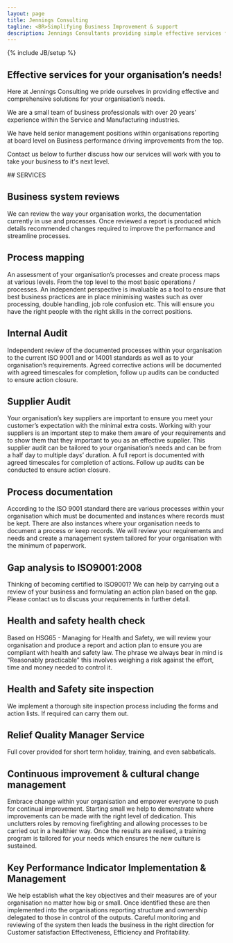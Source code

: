 ```yaml
---
layout: page
title: Jennings Consulting
tagline: <BR>Simplifying Business Improvement & support
description: Jennings Consultants providing simple effective services for your organisation's needs
---
```

{% include JB/setup %}

<section id="about" class="about">
        <div class="container">
            <div class="row">
                <div class="col-lg-12 text-center">
                    <h2>Effective services for your organisation’s needs!</h2>
                    <p class="lead">Here at Jennings Consulting we pride ourselves in providing effective and comprehensive solutions for your organisation’s needs.

We are a small team of business professionals with over 20 years’ experience within the Service and Manufacturing industries.

We have held senior management positions within organisations reporting at board level on Business performance driving improvements from the top.

Contact us below to further discuss how our services will work with you to take your business to it's next level.
                </div>
            </div>
            <!-- /.row -->
        </div>
        <!-- /.container -->
</section>



<section id="services" class="services">
  <div markdown="1">
## SERVICES

## Business system reviews
We can review the way your organisation works, the documentation currently in use and processes.  Once reviewed a report is produced which details recommended changes required to improve the performance and streamline processes.

## Process mapping
An assessment of your organisation’s processes and create process maps at various levels.  From the top level to the most basic operations / processes.   An independent perspective is invaluable as a tool to ensure that best business practices are in place minimising wastes such as over processing, double handling, job role confusion etc.  This will ensure you have the right people with the right skills in the correct positions.

## Internal Audit
Independent review of the documented processes within your organisation to the current ISO 9001 and or 14001 standards as well as to your organisation’s requirements.  Agreed corrective actions will be documented with agreed timescales for completion, follow up audits can be conducted to ensure action closure.

## Supplier Audit
Your organisation’s key suppliers are important to ensure you meet your customer’s expectation with the minimal extra costs.  Working with your suppliers is an important step to make them aware of your requirements and to show them that they important to you as an effective supplier.  This supplier audit can be tailored to your organisation’s needs and can be from a half day to multiple days’ duration.  A full report is documented with agreed timescales for completion of actions.  Follow up audits can be conducted to ensure action closure.

## Process documentation
According to the ISO 9001 standard there are various processes within your organisation which must be documented and instances where records must be kept.  There are also instances where your organisation needs to document a process or keep records.  We will review your requirements and needs and create a management system tailored for your organisation with the minimum of paperwork.

## Gap analysis to ISO9001:2008
Thinking of becoming certified to ISO9001?  We can help by carrying out a review of your business and formulating an action plan based on the gap. Please contact us to discuss your requirements in further detail.

## Health and safety health check
Based on HSG65 - Managing for Health and Safety, we will review your organisation and produce a report and action plan to ensure you are compliant with health and safety law.  The phrase we always bear in mind is “Reasonably practicable” this involves weighing a risk against the effort, time and money needed to control it.

## Health and Safety site inspection
We implement a thorough site inspection process including the forms and action lists.  If required can carry them out.

## Relief Quality Manager Service
Full cover provided for short term holiday, training, and even sabbaticals.

## Continuous improvement & cultural change management
Embrace change within your organisation and empower everyone to push for continual improvement. Starting small we help to demonstrate where improvements can be made with the right level of dedication.  This unclutters roles by removing firefighting and allowing processes to be carried out in a healthier way.  Once the results are realised, a training program is tailored for your needs which ensures the new culture is sustained.

## Key Performance Indicator Implementation & Management
We help establish what the key objectives and their measures are of your organisation no matter how big or small.  Once identified these are then implemented into the organisations reporting structure and ownership delegated to those in control of the outputs. Careful monitoring and reviewing of the system then leads the business in the right direction for Customer satisfaction Effectiveness, Efficiency and Profitability.
  </div>
</section>

